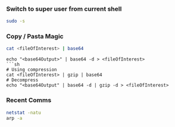 ### Switch to super user from current shell
```sh
sudo -s
```

### Copy / Pasta Magic
```sh
cat <fileOfInterest> | base64
```
```
echo "<base64Output>" | base64 -d > <fileOfInterest>
```sh
# Using compression  
cat <fileOfInterest> | gzip | base64
# Decompress
echo "<base64Output" | base64 -d | gzip -d > <fileOfInterest> 
```
### Recent Comms
```sh
netstat -natu
arp -a
```
